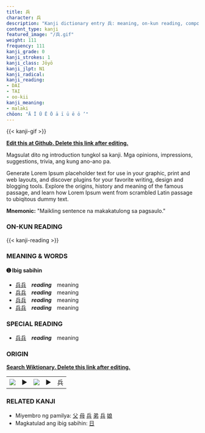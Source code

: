 ```yaml
---
title: 兵
character: 兵
description: "Kanji dictionary entry 兵: meaning, on-kun reading, compounds, origin, related kanji"
content_type: kanji
featured_image: "/兵.gif"
weight: 111
frequency: 111
kanji_grade: 0
kanji_strokes: 1
kanji_class: Jōyō
kanji_jlpt: N1
kanji_radical: 
kanji_reading: 
- DAI
- TAI
- oo-kii
kanji_meaning:
- malaki
chōon: "Ā Ī Ū Ē Ō ā ī ū ē ō ’"
---
```

[//]: # (Don't edit the line below. Kanji animated GIF code is automatically generated.)
{{< kanji-gif >}}

[//]: # (Edit below this line.)

**[Edit this at Github. Delete this link after editing.](https://github.com/tim0g/tim/tree/main/content/kanji/兵/index.md)**

Magsulat dito ng introduction tungkol sa kanji. Mga opinions, impressions, suggestions, trivia, ang kung ano-ano pa.

Generate Lorem Ipsum placeholder text for use in your graphic, print and web layouts, and discover plugins for your favorite writing, design and blogging tools. Explore the origins, history and meaning of the famous passage, and learn how Lorem Ipsum went from scrambled Latin passage to ubiqitous dummy text.
 
**Mnemonic:** "Maikling sentence na makakatulong sa pagsaulo."

### ON-KUN READING

[//]: # (Don't edit the line below. ON-KUN READING code is automatically generated.)
{{< kanji-reading >}}

### MEANING & WORDS

#### ➊ **Ibig sabihin**
  - [兵](../兵)[兵](../兵)　***reading***　meaning
  - [兵](../兵)[兵](../兵)　***reading***　meaning
  - [兵](../兵)[兵](../兵)　***reading***　meaning
  - [兵](../兵)[兵](../兵)　***reading***　meaning

### SPECIAL READING
  - [兵](../兵)[兵](../兵)　***reading***　meaning

### ORIGIN

**[Search Wiktionary. Delete this link after editing.](https://wiktionary.org/wiki/兵)**
<table class="kanji-table"><tr><td>
<img src="60px-兵-bronze.svg.png">
</td><td>▶</td><td>
<img src="60px-兵-oracle.svg.png">
</td><td>▶</td>
<td class="kanji-origin">兵</td>
</tr></table>

### RELATED KANJI
- Miyembro ng pamilya: [父](../父) [母](../母) [兵](../兵) [弟](../弟) [兵](../兵) [娘](../娘)
- Magkatulad ang ibig sabihin: [日](../日)
